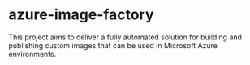 # azure-image-factory
This project aims to deliver a fully automated solution for building and publishing custom images that can be used in Microsoft Azure environments.
